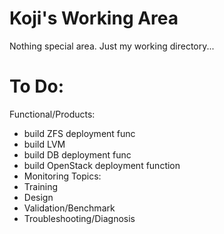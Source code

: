 # Koji's Working Area
Nothing special area. Just my working directory...

# To Do:
Functional/Products:
- build ZFS deployment func
- build LVM 
- build DB deployment func
- build OpenStack deployment function
- Monitoring
Topics:
- Training
- Design
- Validation/Benchmark
- Troubleshooting/Diagnosis

